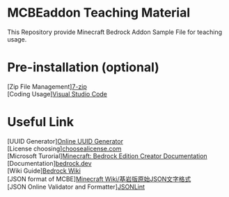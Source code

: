 # MCBEaddon Teaching Material
This Repository provide Minecraft Bedrock Addon Sample File for teaching usage.

# Pre-installation (optional)
[Zip File Management]<a href="https://www.7-zip.org/" target="_blank">7-zip</a><BR>
[Coding Usage]<a href="https://code.visualstudio.com/" target="_blank">Visual Studio Code</a><BR>
  
# Useful Link
[UUID Generator]<a href="https://www.uuidgenerator.net/" target="_blank">Online UUID Generator</a><BR>
[License choosing]<a href="https://choosealicense.com/" target="_blank">choosealicense.com</a><BR>
[Microsoft Turorial]<a href="https://docs.microsoft.com/zh-tw/minecraft/creator/" target="_blank">Minecraft: Bedrock Edition Creator Documentation</a><BR>
[Documentation]<a href="https://bedrock.dev/" target="_blank">bedrock.dev</a><BR>
[Wiki Guide]<a href="https://wiki.bedrock.dev/" target="_blank">Bedrock Wiki</a><BR>
[JSON format of MCBE]<a href="https://minecraft.fandom.com/zh/wiki/%E5%9F%BA%E5%B2%A9%E7%89%88%E5%8E%9F%E5%A7%8BJSON%E6%96%87%E6%9C%AC%E6%A0%BC%E5%BC%8F" target="_blank">Minecraft Wiki/基岩版原始JSON文字格式</a><BR>
[JSON Online Validator and Formatter]<a href="https://jsonlint.com/" target="_blank">JSONLint</a><BR>
